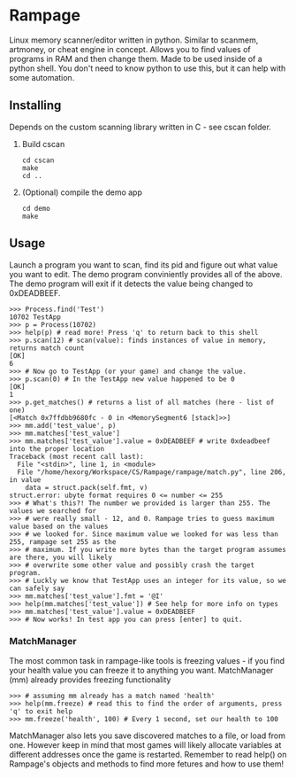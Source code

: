 # Rampage
Linux memory scanner/editor written in python. Similar to scanmem, artmoney, or cheat engine in concept. Allows you to find values of programs in RAM and then change them. Made to be used inside of a python shell. You don't need to know python to use this, but it can help with some automation.

## Installing

Depends on the custom scanning library written in C - see cscan folder.

1. Build cscan

    ```
    cd cscan
    make
    cd ..
    ```

3. (Optional) compile the demo app

    ```
    cd demo
    make
    ```

## Usage

Launch a program you want to scan, find its pid and figure out what value you want to edit. The demo program conviniently provides all of the above. The demo program will exit if it detects the value being changed to 0xDEADBEEF.

```
>>> Process.find('Test')
10702 TestApp
>>> p = Process(10702)
>>> help(p) # read more! Press 'q' to return back to this shell
>>> p.scan(12) # scan(value): finds instances of value in memory, returns match count
[OK]
6
>>> # Now go to TestApp (or your game) and change the value.
>>> p.scan(0) # In the TestApp new value happened to be 0
[OK]
1
>>> p.get_matches() # returns a list of all matches (here - list of one)
[<Match 0x7ffdbb9680fc - 0 in <MemorySegment6 [stack]>>]
>>> mm.add('test_value', p) 
>>> mm.matches['test_value']
>>> mm.matches['test_value'].value = 0xDEADBEEF # write 0xdeadbeef into the proper location
Traceback (most recent call last):
  File "<stdin>", line 1, in <module>
  File "/home/hexorg/Workspace/CS/Rampage/rampage/match.py", line 206, in value
    data = struct.pack(self.fmt, v)
struct.error: ubyte format requires 0 <= number <= 255
>>> # What's this?! The number we provided is larger than 255. The values we searched for
>>> # were really small - 12, and 0. Rampage tries to guess maximum value based on the values
>>> # we looked for. Since maximum value we looked for was less than 255, rampage set 255 as the 
>>> # maximum. If you write more bytes than the target program assumes are there, you will likely
>>> # overwrite some other value and possibly crash the target program. 
>>> # Luckly we know that TestApp uses an integer for its value, so we can safely say
>>> mm.matches['test_value'].fmt = '@I'
>>> help(mm.matches['test_value']) # See help for more info on types
>>> mm.matches['test_value'].value = 0xDEADBEEF
>>> # Now works! In test app you can press [enter] to quit.
```

### MatchManager

The most common task in rampage-like tools is freezing values - if you find your health value you can freeze it to anything you want. MatchManager (mm) already provides freezing functionality

```
>>> # assuming mm already has a match named 'health'
>>> help(mm.freeze) # read this to find the order of arguments, press 'q' to exit help
>>> mm.freeze('health', 100) # Every 1 second, set our health to 100
```

MatchManager also lets you save discovered matches to a file, or load from one. However keep in mind that most games will likely allocate variables at different addresses once the game is restarted. Remember to read help() on Rampage's objects and methods to find more fetures and how to use them!